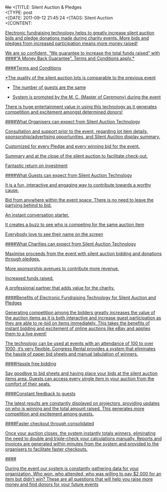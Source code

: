 ~~file~~
<[TITLE: 	Silent Auction & Pledges	
<[TYPE: 	post	
<[DATE: 	2011-09-12 21:45:24	
<[TAGS: 	Silent Auction	
<[CONTENT: 	



<a href="http://congressrental.com.au/wp-content/uploads/2011/09/16.png">



Electronic fundraising technology helps to greatly increase silent auction bids and pledge donations made during charity events. More bids and pledges from increased participation means more money raised!



We are so confident, “We guarantee to increase the total funds raised” with ####“A Money Back Guarantee”. Terms and Conditions apply.*





####Terms and Conditions



*The quality of the silent auction lots is comparable to the previous event



* The number of guests are the same



* System is promoted by the M. C. (Master of Ceremony) during the event




There is huge entertainment value in using this technology as it generates competition and excitement amongst determined donors!





####What Organisers can expect from Silent Auction Technology



Consultation and support prior to the event, regarding lot item details, sponsorship/advertising opportunities, and Silent Auction display summary.



Customized <a href="wp-content/uploads/2011/09/silent_auction_invoice.png">  for every Pledge and every winning bid for the event.



Summary and <a href="wp-content/uploads/2011/09/silent_auction_report.png"> at the close of the silent auction to facilitate check-out.



Fantastic return on investment





####What Guests can expect from Silent Auction Technology



<a href="http://congressrental.com.au/wp-content/uploads/2011/09/22.png">



It is a fun, interactive and engaging way to contribute towards a worthy cause.



Bid from anywhere within the event space.  There is no need to leave the partying behind to bid.



An instant conversation starter.



It creates a buzz to see who is competing for the same auction item



Everybody love to see their name on the screen





####What Charities can expect from Silent Auction Technology



Maximise proceeds from the event with silent auction bidding and donations through pledges.



More sponsorship avenues to contribute more revenue.



Increased funds raised.



A professional partner that adds value for the charity.





####Benefits of Electronic Fundraising Technology for Silent Auction and Pledges



Generating competition among the bidders greatly increases the value of the auction items as it is both interactive and increase guest participation as they are able to re-bid on items immediately.  This takes the benefits of instant bidding and excitement of online auctions like eBay and applies them to a live event!



The technology can be used at events with an attendance of 100 to over 1000; it’s very flexible.  Congress Rental provides a system that eliminates the hassle of paper bid sheets and manual tabulation of winners.





####Hassle free bidding



Say goodbye to bid sheets and having place your bids at the silent auction items area.  Guests can access every single item in your auction from the comfort of their seats.





####Constant feedback to guests



The latest results are constantly displayed on projectors, providing updates on who is winning and the total amount raised. This generates more competition and excitement among guests.





####Faster checkout through consolidated <a href="wp-content/uploads/2011/09/silent_auction_invoice.png">



Once your auction closes, the system instantly totals winners, eliminating the need to double and triple-check your calculations manually.  Reports and invoices are generated within minutes from the system and provided to the organisers to facilitate faster checkouts.





####<a href="wp-content/uploads/2011/09/silent_auction_report.png"> 



During the event our system is constantly gathering data for your organization. Who won, who attended, who was willing to pay $2,000 for an item but didn’t win? These are all questions that will help you raise more money and find donors for your future events







